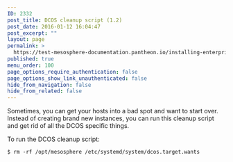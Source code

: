 ```yaml
---
ID: 2332
post_title: DCOS cleanup script (1.2)
post_date: 2016-01-12 16:04:47
post_excerpt: ""
layout: page
permalink: >
  https://test-mesosphere-documentation.pantheon.io/installing-enterprise-edition-1-2/cleanup-1-2/
published: true
menu_order: 100
page_options_require_authentication: false
page_options_show_link_unauthenticated: false
hide_from_navigation: false
hide_from_related: false
---
```

Sometimes, you can get your hosts into a bad spot and want to start over. Instead of creating brand new instances, you can run this cleanup script and get rid of all the <span class="caps">DCOS</span> specific things.

To run the <span class="caps">DCOS</span> cleanup script:

    $ rm -rf /opt/mesosphere /etc/systemd/system/dcos.target.wants